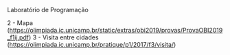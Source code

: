 Laboratório de Programação 

2 - Mapa (https://olimpiada.ic.unicamp.br/static/extras/obi2019/provas/ProvaOBI2019_f1ij.pdf)
3 - Visita entre cidades (https://olimpiada.ic.unicamp.br/pratique/p1/2017/f3/visita/)
